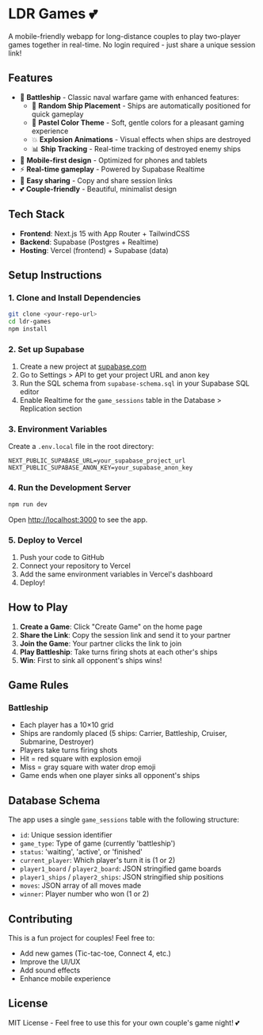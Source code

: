 # LDR Games 💕

A mobile-friendly webapp for long-distance couples to play two-player games together in real-time. No login required - just share a unique session link!

## Features

- 🚢 **Battleship** - Classic naval warfare game with enhanced features:
  - 🎲 **Random Ship Placement** - Ships are automatically positioned for quick gameplay
  - 🎨 **Pastel Color Theme** - Soft, gentle colors for a pleasant gaming experience
  - 💥 **Explosion Animations** - Visual effects when ships are destroyed
  - 📊 **Ship Tracking** - Real-time tracking of destroyed enemy ships
- 📱 **Mobile-first design** - Optimized for phones and tablets
- ⚡ **Real-time gameplay** - Powered by Supabase Realtime
- 🔗 **Easy sharing** - Copy and share session links
- 💕 **Couple-friendly** - Beautiful, minimalist design

## Tech Stack

- **Frontend**: Next.js 15 with App Router + TailwindCSS
- **Backend**: Supabase (Postgres + Realtime)
- **Hosting**: Vercel (frontend) + Supabase (data)

## Setup Instructions

### 1. Clone and Install Dependencies

```bash
git clone <your-repo-url>
cd ldr-games
npm install
```

### 2. Set up Supabase

1. Create a new project at [supabase.com](https://supabase.com)
2. Go to Settings > API to get your project URL and anon key
3. Run the SQL schema from `supabase-schema.sql` in your Supabase SQL editor
4. Enable Realtime for the `game_sessions` table in the Database > Replication section

### 3. Environment Variables

Create a `.env.local` file in the root directory:

```env
NEXT_PUBLIC_SUPABASE_URL=your_supabase_project_url
NEXT_PUBLIC_SUPABASE_ANON_KEY=your_supabase_anon_key
```

### 4. Run the Development Server

```bash
npm run dev
```

Open [http://localhost:3000](http://localhost:3000) to see the app.

### 5. Deploy to Vercel

1. Push your code to GitHub
2. Connect your repository to Vercel
3. Add the same environment variables in Vercel's dashboard
4. Deploy!

## How to Play

1. **Create a Game**: Click "Create Game" on the home page
2. **Share the Link**: Copy the session link and send it to your partner
3. **Join the Game**: Your partner clicks the link to join
4. **Play Battleship**: Take turns firing shots at each other's ships
5. **Win**: First to sink all opponent's ships wins!

## Game Rules

### Battleship
- Each player has a 10×10 grid
- Ships are randomly placed (5 ships: Carrier, Battleship, Cruiser, Submarine, Destroyer)
- Players take turns firing shots
- Hit = red square with explosion emoji
- Miss = gray square with water drop emoji
- Game ends when one player sinks all opponent's ships

## Database Schema

The app uses a single `game_sessions` table with the following structure:

- `id`: Unique session identifier
- `game_type`: Type of game (currently 'battleship')
- `status`: 'waiting', 'active', or 'finished'
- `current_player`: Which player's turn it is (1 or 2)
- `player1_board` / `player2_board`: JSON stringified game boards
- `player1_ships` / `player2_ships`: JSON stringified ship positions
- `moves`: JSON array of all moves made
- `winner`: Player number who won (1 or 2)

## Contributing

This is a fun project for couples! Feel free to:
- Add new games (Tic-tac-toe, Connect 4, etc.)
- Improve the UI/UX
- Add sound effects
- Enhance mobile experience

## License

MIT License - Feel free to use this for your own couple's game night! 💕